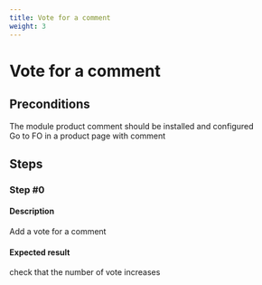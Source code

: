 ```yaml
---
title: Vote for a comment
weight: 3
---
```


# Vote for a comment

## Preconditions

The module product comment should be installed and configured<br />
Go to FO in a product page with comment
## Steps
### Step #0
#### Description
Add a vote for a comment
#### Expected result
check that the number of vote increases
